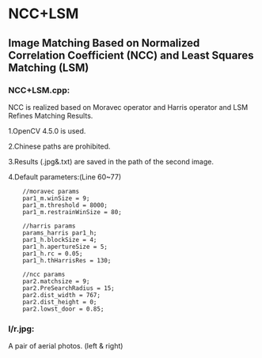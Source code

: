 # NCC+LSM

## Image Matching Based on Normalized Correlation Coefficient (NCC) and Least Squares Matching (LSM)

### NCC+LSM.cpp:
NCC is realized based on Moravec operator and Harris operator and LSM Refines Matching Results.

1.OpenCV 4.5.0 is used.

2.Chinese paths are prohibited.

3.Results (.jpg&.txt) are saved in the path of the second image.

4.Default parameters:(Line 60~77)

		//moravec params
		par1_m.winSize = 9;
		par1_m.threshold = 8000;
		par1_m.restrainWinSize = 80;

		//harris params
		params_harris par1_h;
		par1_h.blockSize = 4;
		par1_h.apertureSize = 5;
		par1_h.rc = 0.05;
		par1_h.thHarrisRes = 130;

		//ncc params
		par2.matchsize = 9;
		par2.PreSearchRadius = 15;
		par2.dist_width = 767;
		par2.dist_height = 0;
		par2.lowst_door = 0.85;
### l/r.jpg:
A pair of aerial photos. (left & right) 
